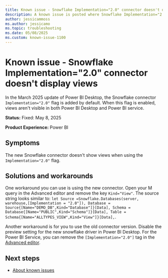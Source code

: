 ```yaml
---
title: Known issue - Snowflake Implementation="2.0" connector doesn't display views
description: A known issue is posted where Snowflake Implementation="2.0" connector doesn't display views
author: jessicammoss
ms.author: jessicamo
ms.topic: troubleshooting  
ms.date: 05/08/2025
ms.custom: known-issue-1100
---
```


# Known issue - Snowflake Implementation="2.0" connector doesn't display views

In the March 2025 update of Power BI Desktop, the Snowflake connector `Implementation="2.0"` flag is added by default. When this flag is enabled, views aren't visible in both Power BI Desktop and Power BI service.

**Status:** Fixed: May 8, 2025

**Product Experience:** Power BI

## Symptoms

The new Snowflake connector doesn't show views when using the `Implementation="2.0"` flag.

## Solutions and workarounds

One workaround you can use is using the new connector. Open your M query in the Advanced editor and remove the key `Kind="View"`. The source string looks similar to: `let Source =Snowflake.Databases(server, warehouse,[Implementation = "2.0"]), Database = Source{[Name="DEMO_DB",Kind="Database"]}[Data], Schema = Database{[Name="PUBLIC",Kind="Schema"]}[Data], Table = Schema{[Name="ALLTYPES_VIEW",Kind="View"]}[Data],`.

Another workaround is for you to use the old connector version. Disable the preview setting for the new snowflake driver in Power BI Desktop. For the Power BI Service, you can remove the `[Implementation="2.0"]` tag in the [Advanced editor](/power-query/connectors/snowflake#new-snowflake-connector-implementation-preview).

## Next steps

- [About known issues](https://support.fabric.microsoft.com/known-issues)
